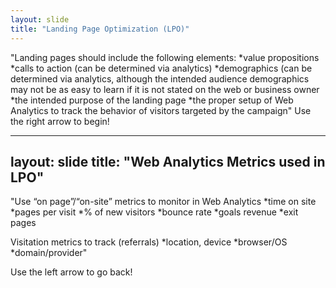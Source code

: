 ```yaml
---
layout: slide
title: "Landing Page Optimization (LPO)"
---
```

"Landing pages should include the following elements:
*value propositions
*calls to action (can be determined via analytics)
*demographics (can be determined via analytics, although the intended
audience demographics may not be as easy to learn if it is not stated on
the web or business owner
*the intended purpose of the landing page
*the proper setup of Web Analytics to track the behavior of visitors
targeted by the campaign"
Use the right arrow to begin!

---
layout: slide
title: "Web Analytics Metrics used in LPO"
---
"Use “on page”/“on-site” metrics to monitor in Web Analytics
*time on site
*pages per visit
*% of new visitors
*bounce rate
*goals revenue
*exit pages

Visitation metrics to track (referrals)
*location, device
*browser/OS
*domain/provider"

Use the left arrow to go back!
